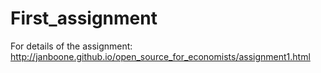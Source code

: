 # First_assignment
For details of the assignment: http://janboone.github.io/open_source_for_economists/assignment1.html
